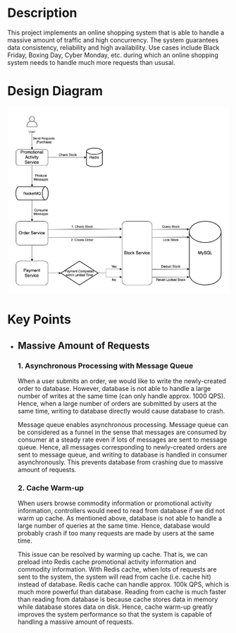 # Description
This project implements an online shopping system that is able to handle a massive amount of traffic and high concurrency. The system guarantees data consistency, reliability and high availability. Use cases include Black Friday, Boxing Day, Cyber Monday, etc. during which an online shopping system needs to handle much more requests than ususal.

# Design Diagram
![alt text](https://github.com/jasper337xu/Seckill-System/blob/master/doc/image/Design_Diagram.jpg?raw=true)

# Key Points
- ## Massive Amount of Requests
  ### 1. Asynchronous Processing with Message Queue
  When a user submits an order, we would like to write the newly-created order to database. However, database is not able to handle a large number of writes at the same time (can only handle approx. 1000 QPS). Hence, when a large number of orders are submitted by users at the same time, writing to database directly would cause database to crash. 
  
  Message queue enables asynchronous processing. Message queue can be considered as a funnel in the sense that messages are consumed by consumer at a steady rate even if lots of messages are sent to message queue. Hence, all messages corresponding to newly-created orders are sent to message queue, and writing to database is handled in consumer asynchronously. This prevents database from crashing due to massive amount of requests.
  
  ### 2. Cache Warm-up
  When users browse commodity information or promotional activity information, controllers would need to read from database if we did not warm up cache. As mentioned above, database is not able to handle a large number of queries at the same time. Hence, database would probably crash if too many requests are made by users at the same time.

  This issue can be resolved by warming up cache. That is, we can preload into Redis cache promotional activity information and commodity information. With Redis cache, when lots of requests are sent to the system, the system will read from cache (i.e. cache hit) instead of database. Redis cache can handle approx. 100k QPS, which is much more powerful than database. Reading from cache is much faster than reading from database is because cache stores data in memory while database stores data on disk. Hence, cache warm-up greatly improves the system performance so that the system is capable of handling a massive amount of requests.
